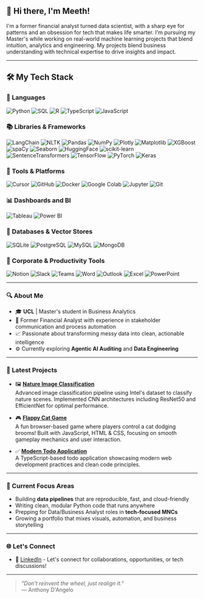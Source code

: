 ## 👋 Hi there, I'm Meeth!

I'm a former financial analyst turned data scientist, with a sharp eye for patterns and an obsession for tech that makes life smarter. I'm pursuing my Master's while working on real-world machine learning projects that blend intuition, analytics and engineering. My projects blend business understanding with technical expertise to drive insights and impact.

---

## 🛠️ My Tech Stack

### 🚀 Languages
![Python](https://img.shields.io/badge/Python-3776AB?style=plastic&logo=python&logoColor=white)
![SQL](https://img.shields.io/badge/SQL-4479A1?style=plastic&logo=postgresql&logoColor=white)
![R](https://img.shields.io/badge/R-276DC3?style=plastic&logo=r&logoColor=white)
![TypeScript](https://img.shields.io/badge/TypeScript-007ACC?style=plastic&logo=typescript&logoColor=white)
![JavaScript](https://img.shields.io/badge/JavaScript-F7DF1E?style=plastic&logo=javascript&logoColor=black)

### 📚 Libraries & Frameworks
![LangChain](https://img.shields.io/badge/LangChain-121212?style=plastic)
![NLTK](https://img.shields.io/badge/NLTK-222222?style=plastic)
![Pandas](https://img.shields.io/badge/Pandas-150458?style=plastic&logo=pandas&logoColor=white)
![NumPy](https://img.shields.io/badge/NumPy-013243?style=plastic&logo=numpy&logoColor=white)
![Plotly](https://img.shields.io/badge/Plotly-3F4F75?style=plastic&logo=plotly&logoColor=white)
![Matplotlib](https://img.shields.io/badge/Matplotlib-11557C?style=plastic)
![XGBoost](https://img.shields.io/badge/XGBoost-337AB7?style=plastic)
![spaCy](https://img.shields.io/badge/spaCy-09A3D5?style=plastic&logo=spacy&logoColor=white)
![Seaborn](https://img.shields.io/badge/Seaborn-4EAE4E?style=plastic)
![HuggingFace](https://img.shields.io/badge/🤗_HuggingFace-FFD21E?style=plastic)
![scikit-learn](https://img.shields.io/badge/scikit--learn-F7931E?style=plastic&logo=scikit-learn&logoColor=white)
![SentenceTransformers](https://img.shields.io/badge/SentenceTransformers-FF6F00?style=plastic)
![TensorFlow](https://img.shields.io/badge/TensorFlow-FF6F00?style=plastic&logo=tensorflow&logoColor=white)
![PyTorch](https://img.shields.io/badge/PyTorch-EE4C2C?style=plastic&logo=pytorch&logoColor=white)
![Keras](https://img.shields.io/badge/Keras-D00000?style=plastic&logo=keras&logoColor=white)

### 🧰 Tools & Platforms
![Cursor](https://img.shields.io/badge/Cursor-000000?style=plastic)
![GitHub](https://img.shields.io/badge/GitHub-181717?style=plastic&logo=github&logoColor=white)
![Docker](https://img.shields.io/badge/Docker-2496ED?style=plastic&logo=docker&logoColor=white)
![Google Colab](https://img.shields.io/badge/Google_Colab-F9AB00?style=plastic&logo=google-colab&logoColor=white)
![Jupyter](https://img.shields.io/badge/Jupyter-F37626?style=plastic&logo=jupyter&logoColor=white)
![Git](https://img.shields.io/badge/Git-F05032?style=plastic&logo=git&logoColor=white)

### 📊 Dashboards and BI
![Tableau](https://img.shields.io/badge/Tableau-E97627?style=plastic&logo=tableau&logoColor=white)
![Power BI](https://img.shields.io/badge/Power_BI-F2C811?style=plastic&logo=powerbi&logoColor=black)

### 💾 Databases & Vector Stores
![SQLite](https://img.shields.io/badge/SQLite-003B57?style=plastic&logo=sqlite&logoColor=white)
![PostgreSQL](https://img.shields.io/badge/PostgreSQL-336791?style=plastic&logo=postgresql&logoColor=white)
![MySQL](https://img.shields.io/badge/MySQL-4479A1?style=plastic&logo=mysql&logoColor=white)
![MongoDB](https://img.shields.io/badge/MongoDB-47A248?style=plastic&logo=mongodb&logoColor=white)

### 🧩 Corporate & Productivity Tools
![Notion](https://img.shields.io/badge/Notion-000000?style=plastic&logo=notion&logoColor=white)
![Slack](https://img.shields.io/badge/Slack-4A154B?style=plastic&logo=slack&logoColor=white)
![Teams](https://img.shields.io/badge/Teams-6264A7?style=plastic&logo=microsoft-teams&logoColor=white)
![Word](https://img.shields.io/badge/Word-2B579A?style=plastic&logo=microsoft-word&logoColor=white)
![Outlook](https://img.shields.io/badge/Outlook-0078D4?style=plastic&logo=microsoft-outlook&logoColor=white)
![Excel](https://img.shields.io/badge/Excel-217346?style=plastic&logo=microsoft-excel&logoColor=white)
![PowerPoint](https://img.shields.io/badge/PowerPoint-B7472A?style=plastic&logo=microsoft-powerpoint&logoColor=white)

---

### 🔍 About Me
* 🎓 **UCL** | Master's student in Business Analytics
* 💼 Former Financial Analyst with experience in stakeholder communication and process automation
* 📈 Passionate about transforming messy data into clean, actionable intelligence
* ⚙️ Currently exploring **Agentic AI Auditing** and **Data Engineering**

---

### 🚀 Latest Projects

* 🖼️ **[Nature Image Classification](https://github.com/MKShots/Nature_image_classification)**  
  Advanced image classification pipeline using Intel's dataset to classify nature scenes. Implemented CNN architectures including ResNet50 and EfficientNet for optimal performance.

* 🎮 **[Flappy Cat Game](https://github.com/MKShots/flappy-cat)**  
  A fun browser-based game where players control a cat dodging brooms! Built with JavaScript, HTML & CSS, focusing on smooth gameplay mechanics and user interaction.

* ✅ **[Modern Todo Application](https://github.com/MKShots/cursor-todo-app)**  
  A TypeScript-based todo application showcasing modern web development practices and clean code principles.

---

### 🎯 Current Focus Areas
* Building **data pipelines** that are reproducible, fast, and cloud-friendly
* Writing clean, modular Python code that runs anywhere
* Prepping for Data/Business Analyst roles in **tech-focused MNCs**
* Growing a portfolio that mixes visuals, automation, and business storytelling

---

### 🌐 Let's Connect
* 💼 [LinkedIn](https://www.linkedin.com/in/shahmeethketulkumar/) - Let's connect for collaborations, opportunities, or tech discussions!

---

> _"Don't reinvent the wheel, just realign it."_   
> — Anthony D'Angelo 
